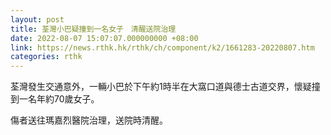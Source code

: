 ```yaml
---
layout: post
title: 荃灣小巴疑撞到一名女子　清醒送院治理
date: 2022-08-07 15:07:07.000000000 +08:00
link: https://news.rthk.hk/rthk/ch/component/k2/1661283-20220807.htm
categories: rthk
---
```


荃灣發生交通意外，一輛小巴於下午約1時半在大窩口道與德士古道交界，懷疑撞到一名年約70歲女子。

傷者送往瑪嘉烈醫院治理，送院時清醒。
